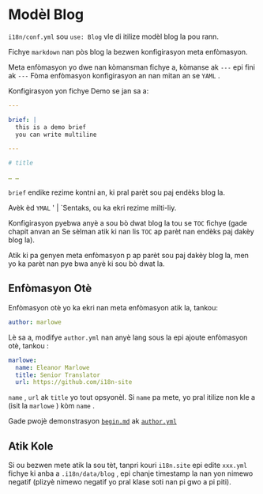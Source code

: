 # Modèl Blog

`i18n/conf.yml` sou `use: Blog` vle di itilize modèl blog la pou rann.

Fichye `markdown` nan pòs blog la bezwen konfigirasyon meta enfòmasyon.

Meta enfòmasyon yo dwe nan kòmansman fichye a, kòmanse ak `---` epi fini ak `---` Fòma enfòmasyon konfigirasyon an nan mitan an se `YAML` .

Konfigirasyon yon fichye Demo se jan sa a:

```yml
---

brief: |
  this is a demo brief
  you can write multiline

---

# title

… …
```

`brief` endike rezime kontni an, ki pral parèt sou paj endèks blog la.

Avèk èd `YMAL` ' | `Sentaks, ou ka ekri rezime milti-liy.

Konfigirasyon pyebwa anyè a sou bò dwat blog la tou se `TOC` fichye (gade chapit anvan an Se sèlman atik ki nan lis `TOC` ap parèt nan endèks paj dakèy blog la).

Atik ki pa genyen meta enfòmasyon p ap parèt sou paj dakèy blog la, men yo ka parèt nan pye bwa anyè ki sou bò dwat la.

## Enfòmasyon Otè

Enfòmasyon otè yo ka ekri nan meta enfòmasyon atik la, tankou:

```yml
author: marlowe
```

Lè sa a, modifye `author.yml` nan anyè lang sous la epi ajoute enfòmasyon otè, tankou :

```yml
marlowe:
  name: Eleanor Marlowe
  title: Senior Translator
  url: https://github.com/i18n-site
```

`name` , `url` ak `title` yo tout opsyonèl. Si `name` pa mete, yo pral itilize non kle a (isit la `marlowe` ) kòm `name` .

Gade pwojè demonstrasyon [`begin.md`](https://github.com/i18n-site/demo.i18n.site/blob/main/en/blog/news/begin.md?plain=1) ak [`author.yml`](https://github.com/i18n-site/demo.i18n.site/blob/main/en/author.yml)

## Atik Kole

Si ou bezwen mete atik la sou tèt, tanpri kouri `i18n.site` epi edite `xxx.yml` fichye ki anba a `.i18n/data/blog` , epi chanje timestamp la nan yon nimewo negatif (plizyè nimewo negatif yo pral klase soti nan pi gwo a pi piti).